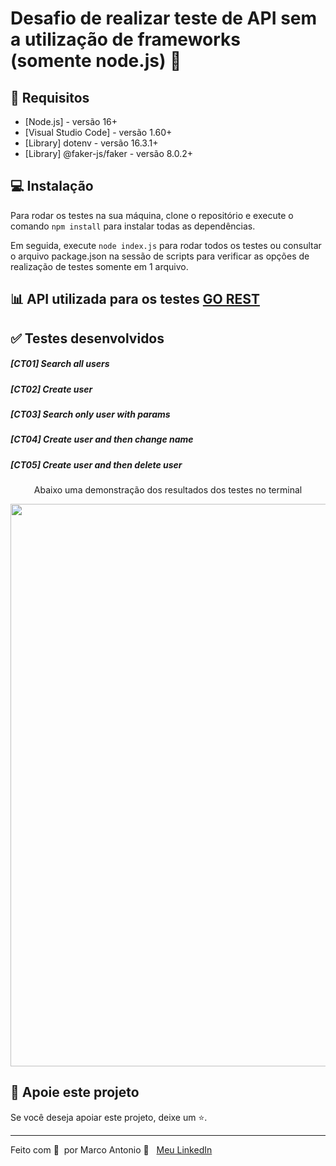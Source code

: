 # Desafio de realizar teste de API sem a utilização de frameworks (somente node.js) 🚀

## 🔖 Requisitos

- [Node.js] - versão 16+
- [Visual Studio Code] - versão 1.60+
- [Library] dotenv - versão 16.3.1+
- [Library] @faker-js/faker - versão 8.0.2+

## 💻  Instalação

Para rodar os testes na sua máquina, clone o repositório e execute o comando `npm install` para instalar todas as dependências.

Em seguida, execute `node index.js` para rodar todos os testes ou consultar o arquivo package.json na sessão de scripts para verificar as opções de realização de testes somente em 1 arquivo.
  
## 📊 API utilizada para os testes [GO REST](https://gorest.co.in)  
  
## ✅ Testes desenvolvidos  
  
##### [CT01] Search all users
##### [CT02] Create user
##### [CT03] Search only user with params
##### [CT04] Create user and then change name
##### [CT05] Create user and then delete user
  
<p align="center">Abaixo uma demonstração dos resultados dos testes no terminal</p>

<div align="center"><img width="900px"  src="https://github.com/mrk-qa/test-api-gorest-only-node/assets/102618854/989b1467-19c2-40e7-9336-bbe13eb05f83">
</div>


## 🔮 Apoie este projeto  

Se você deseja apoiar este projeto, deixe um ⭐.  

---  

Feito com 💙 &nbsp;por Marco Antonio 👋 &nbsp; [Meu LinkedIn](https://www.linkedin.com/in/mrk-silva/)  